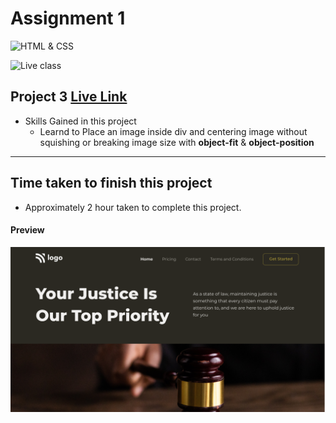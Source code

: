 # Assignment 1

![HTML & CSS](https://img.shields.io/badge/HTML-CSS-orange)

![Live class](https://img.shields.io/badge/LIVE--CLASS-PROJECT--3-lightgrey)


## Project 3 [Live Link](https://samdish-project-3.netlify.app)

-   Skills Gained in this project
    -   Learnd to Place an image inside div and centering image without squishing or breaking image size with **object-fit** & **object-position**

---

## Time taken to finish this project

-   Approximately 2 hour taken to complete this project.

#### Preview

![Desktop](./assets/project-3.png)